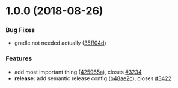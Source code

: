 # 1.0.0 (2018-08-26)


### Bug Fixes

* gradle not needed actually ([35ff04d](https://github.com/kwsoft/sem-rel-npm/commit/35ff04d))


### Features

* add most important thing ([425965a](https://github.com/kwsoft/sem-rel-npm/commit/425965a)), closes [#3234](https://github.com/kwsoft/sem-rel-npm/issues/3234)
* **release:** add semantic release config ([b48ae2c](https://github.com/kwsoft/sem-rel-npm/commit/b48ae2c)), closes [#3422](https://github.com/kwsoft/sem-rel-npm/issues/3422)
